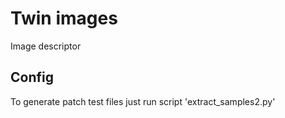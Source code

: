 # Twin images
Image descriptor

## Config
To generate patch test files just run script 'extract_samples2.py'
